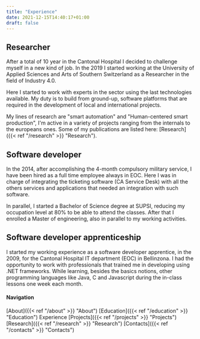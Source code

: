 ```yaml
---
title: "Experience"
date: 2021-12-15T14:40:17+01:00
draft: false
---
```


## Researcher

After a total of 10 year in the Cantonal Hospital I decided to challenge myself in a new kind of job. In the 2019 I
started working at the University of Applied Sciences and Arts of Southern Switzerland as a Researcher in the field of
Industry 4.0.

Here I started to work with experts in the sector using the last technologies available. My duty is to build from
ground-up, software platforms that are required in the development of local and international projects.

My lines of research are "smart automation" and "Human-centered smart production", I'm active in a variety of projects
ranging from the internals to the europeans ones. Some of my publications are listed here: 
[Research]({{< ref "/research" >}} "Research").

## Software developer

In the 2014, after accomplishing the 4-month compulsory military service, I have been hired as a full time employee
always in EOC. Here I was in charge of integrating the ticketing software (CA Service Desk) with all the others services
and applications that needed an integration with such software.

In parallel, I started a Bachelor of Science degree at SUPSI, reducing my occupation level at 80% to be able to attend
the classes. After that I enrolled a Master of engineering, also in parallel to my working activities.

## Software developer apprenticeship

I started my working experience as a software developer apprentice, in the 2009, for the Cantonal Hospital IT
department (EOC) in Bellinzona. I had the opportunity to work with professionals that trained me in developing using
.NET frameworks. While learning, besides the basics notions, other programming languages like Java, C and Javascript
during the in-class lessons one week each month.

#### Navigation

[About]({{< ref "/about" >}} "About")
[Education]({{< ref "/education" >}} "Education")
Experience
[Projects]({{< ref "/projects" >}} "Projects")
[Research]({{< ref "/research" >}} "Research")
[Contacts]({{< ref "/contacts" >}} "Contacts")